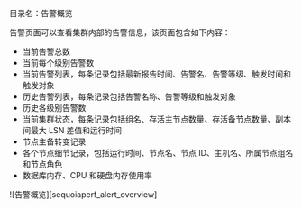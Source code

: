 [^_^]:
   目录名：告警概览

告警页面可以查看集群内部的告警信息，该页面包含如下内容：

- 当前告警总数
- 当前每个级别告警数
- 当前告警列表，每条记录包括最新报告时间、告警名、告警等级、触发时间和触发对象
- 历史告警列表，每条记录包括告警名称、告警等级和触发对象
- 历史各级别告警数
- 当前集群状态，每条记录包括组名、存活主节点数量、存活备节点数量、副本间最大 LSN 差值和运行时间
- 节点主备转变记录
- 各个节点细节记录，包括运行时间、节点名、节点 ID、主机名、所属节点组名和节点角色
- 数据库内存、CPU 和硬盘内存使用率

![告警概览][sequoiaperf_alert_overview]


[^_^]:
    本文使用的所有引用及链接
[sequoiaperf_alert_overview]:images/SequoiaPerf/Overview/sequoiaperf_alert_overview.png

